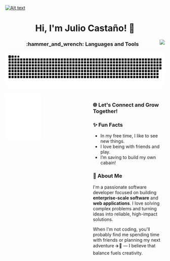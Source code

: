 [![Alt text](kwork_PavloBondarenko_12.jpg)](https://pavlobondarenko.net)

<h1 align="center">Hi, I'm Julio Castaño! 👋 </h1>
<img align="right" src="https://visitor-badge.laobi.icu/badge?page_id=pavlo_bondarenko_visitor_badge_simple&left_color=royalblue&right_color=black"  />

<h3 align="center">:hammer_and_wrench: Languages and Tools</h3>

![GitHub Snake](https://raw.githubusercontent.com/OfficialCodeVoyage/OfficialCodeVoyage/refs/heads/output/github-snake-dark.svg)




<div style="display: flex; justify-content: space-between; align-items: flex-start; margin-top: 20px;">
    <!-- Left Column: Metrics -->
    <div style="flex: 1; max-width: 45%;">
        <img align="left" width="50%" alt="if you see this, it means my metrics are not working" src="https://github.com/officialcodevoyage/officialcodevoyage/blob/main/github-metrics.svg">
    </div>

  <div style="flex: 1; max-width: 45%; text-align: left; margin-left: 20px;">
        <h3>🌐 Let's Connect and Grow Together!</h3>
        
  <h3>✨ Fun Facts</h3>
        <ul>
            <li>In my free time, I like to see new things.</li>
            <li>I love being with friends and play.</li>
            <li>I’m saving to build my own cabain!</li>
        </ul>
        
  <h3>👋 About Me</h3>

<p>
  I'm a passionate software developer focused on building <strong>enterprise-scale software</strong> and <strong>web applications</strong>. 
  I love solving complex problems and turning ideas into reliable, high-impact solutions.
</p>

<p>
  When I'm not coding, you'll probably find me spending time with friends or planning my next adventure ✈️🌄 — I believe that balance fuels creativity.
</p>

</div>
